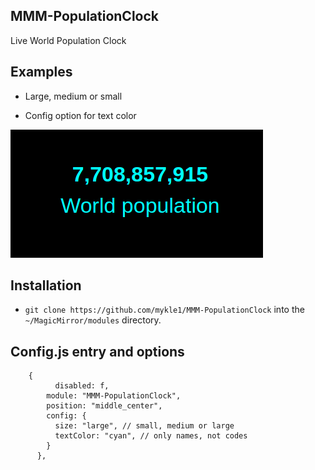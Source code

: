 ## MMM-PopulationClock

Live World Population Clock

## Examples

* Large, medium or small

* Config option for text color

![](images/2.png)

## Installation

* `git clone https://github.com/mykle1/MMM-PopulationClock` into the `~/MagicMirror/modules` directory.

## Config.js entry and options

```
    {
          disabled: f,
        module: "MMM-PopulationClock",
        position: "middle_center",
        config: {
          size: "large", // small, medium or large
          textColor: "cyan", // only names, not codes
        }
      },
```

